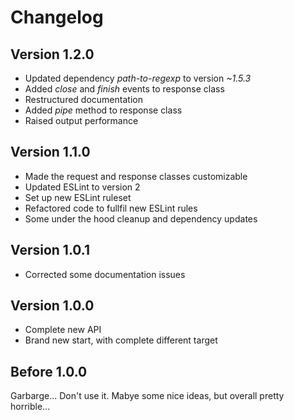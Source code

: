 # Changelog #

## Version 1.2.0 ##

* Updated dependency *path-to-regexp* to version *~1.5.3*
* Added *close* and *finish* events to response class
* Restructured documentation
* Added *pipe* method to response class
* Raised output performance

## Version 1.1.0 ##

* Made the request and response classes customizable
* Updated ESLint to version 2
* Set up new ESLint ruleset
* Refactored code to fullfil new ESLint rules
* Some under the hood cleanup and dependency updates

## Version 1.0.1 ##

* Corrected some documentation issues

## Version 1.0.0 ##

* Complete new API
* Brand new start, with complete different target

## Before 1.0.0 ##

Garbarge... Don't use it. Mabye some nice ideas, but overall pretty horrible...